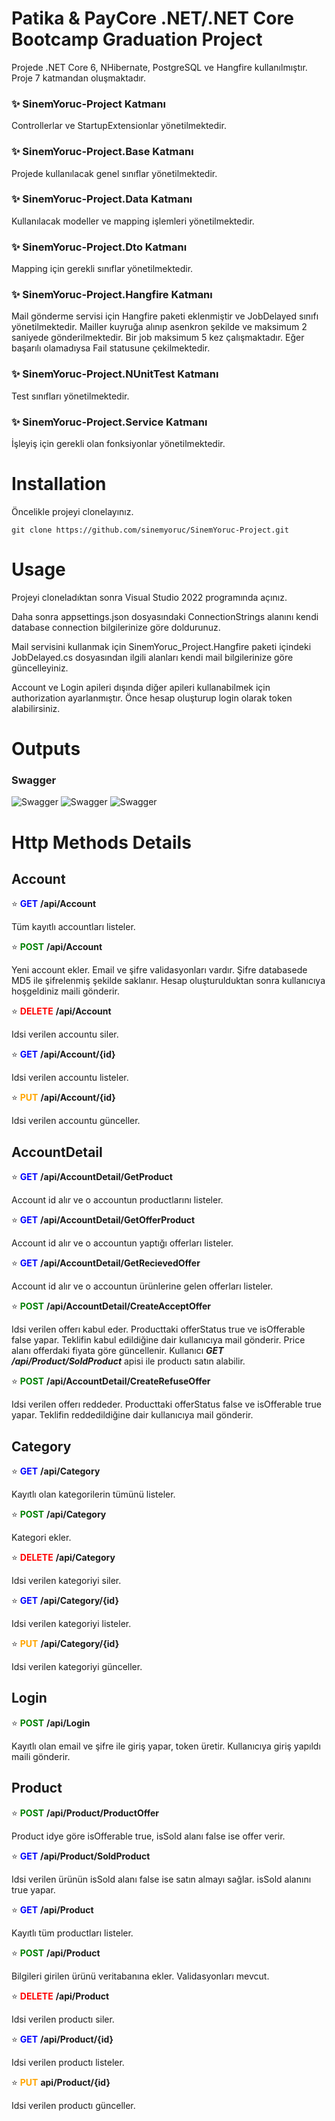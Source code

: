 # Patika & PayCore .NET/.NET Core Bootcamp Graduation Project
Projede .NET Core 6, NHibernate, PostgreSQL ve Hangfire kullanılmıştır. Proje 7 katmandan oluşmaktadır.

### ✨ SinemYoruc-Project Katmanı
Controllerlar ve StartupExtensionlar yönetilmektedir.

### ✨ SinemYoruc-Project.Base Katmanı
Projede kullanılacak genel sınıflar yönetilmektedir.

### ✨ SinemYoruc-Project.Data Katmanı
Kullanılacak modeller ve mapping işlemleri yönetilmektedir.

### ✨ SinemYoruc-Project.Dto Katmanı
Mapping için gerekli sınıflar yönetilmektedir.

### ✨ SinemYoruc-Project.Hangfire Katmanı
Mail gönderme servisi için Hangfire paketi eklenmiştir ve JobDelayed sınıfı yönetilmektedir. Mailler kuyruğa alınıp asenkron şekilde ve maksimum 2 saniyede gönderilmektedir. Bir job maksimum 5 kez çalışmaktadır. Eğer başarılı olamadıysa Fail statusune çekilmektedir.

### ✨ SinemYoruc-Project.NUnitTest Katmanı
Test sınıfları yönetilmektedir.

### ✨ SinemYoruc-Project.Service Katmanı
İşleyiş için gerekli olan fonksiyonlar yönetilmektedir.

# Installation
Öncelikle projeyi clonelayınız.

```
git clone https://github.com/sinemyoruc/SinemYoruc-Project.git
```

# Usage
Projeyi cloneladıktan sonra Visual Studio 2022 programında açınız.

Daha sonra appsettings.json dosyasındaki ConnectionStrings alanını kendi database connection bilgilerinize göre doldurunuz.


Mail servisini kullanmak için SinemYoruc_Project.Hangfire paketi içindeki JobDelayed.cs dosyasından ilgili alanları kendi mail bilgilerinize göre güncelleyiniz.

Account ve Login apileri dışında diğer apileri kullanabilmek için authorization ayarlanmıştır. Önce hesap oluşturup login olarak token alabilirsiniz.



# Outputs

### Swagger
![Swagger](Screenshots/account.png)
![Swagger](Screenshots/accountdetail-category.png)
![Swagger](Screenshots/login-product.png)
 

# Http Methods Details

## Account
⭐  <font color="blue"> **GET**</font> **/api/Account**

Tüm kayıtlı accountları listeler.

⭐  <font color="green"> **POST**</font> **/api/Account**

Yeni account ekler. Email ve şifre validasyonları vardır. Şifre databasede MD5 ile şifrelenmiş şekilde saklanır. Hesap oluşturulduktan sonra kullanıcıya hoşgeldiniz maili gönderir.

⭐ <font color="red"> **DELETE**</font> **/api/Account**

Idsi verilen accountu siler.

⭐  <font color="blue"> **GET**</font> **/api/Account/{id}**

Idsi verilen accountu listeler.

⭐ <font color="orange"> **PUT**</font> **/api/Account/{id}**

Idsi verilen accountu günceller.


## AccountDetail

⭐  <font color="blue"> **GET**</font> **/api/AccountDetail/GetProduct**

Account id alır ve o accountun productlarını listeler.

⭐  <font color="blue"> **GET**</font> **/api/AccountDetail/GetOfferProduct**

Account id alır ve o accountun yaptığı offerları listeler.

⭐  <font color="blue"> **GET**</font> **/api/AccountDetail/GetRecievedOffer**

Account id alır ve o accountun ürünlerine gelen offerları listeler.

⭐ <font color="green"> **POST**</font> **/api/AccountDetail/CreateAcceptOffer**

Idsi verilen offerı kabul eder. Producttaki offerStatus true ve isOfferable false yapar. Teklifin kabul edildiğine dair kullanıcıya mail gönderir. Price alanı offerdaki fiyata göre güncellenir. Kullanıcı ***GET /api/Product/SoldProduct*** apisi ile productı satın alabilir. 

⭐ <font color="green"> **POST**</font> **/api/AccountDetail/CreateRefuseOffer**

Idsi verilen offerı reddeder. Producttaki offerStatus false ve isOfferable true yapar. Teklifin reddedildiğine dair kullanıcıya mail gönderir.


## Category
⭐  <font color="blue"> **GET**</font> **/api/Category**

Kayıtlı olan kategorilerin tümünü listeler.

⭐ <font color="green"> **POST**</font> **/api/Category**

Kategori ekler.

⭐ <font color="red"> **DELETE**</font> **/api/Category**

Idsi verilen kategoriyi siler.

⭐  <font color="blue"> **GET**</font> **/api/Category/{id}**

Idsi verilen kategoriyi listeler.

⭐ <font color="orange"> **PUT**</font> **/api/Category/{id}**

Idsi verilen kategoriyi günceller.


## Login

⭐ <font color="green"> **POST**</font> **/api/Login**

Kayıtlı olan email ve şifre ile giriş yapar, token üretir. Kullanıcıya giriş yapıldı maili gönderir.


## Product

⭐ <font color="green"> **POST**</font> **/api/Product/ProductOffer**

Product idye göre isOfferable true, isSold alanı false ise offer verir.

⭐  <font color="blue"> **GET**</font> **/api/Product/SoldProduct**

Idsi verilen ürünün isSold alanı false ise satın almayı sağlar. isSold alanını true yapar.

⭐ <font color="blue"> **GET**</font> **/api/Product**

Kayıtlı tüm productları listeler.

⭐ <font color="green"> **POST**</font> **/api/Product**

Bilgileri girilen ürünü veritabanına ekler. Validasyonları mevcut.

⭐ <font color="red"> **DELETE**</font> **/api/Product**

Idsi verilen productı siler.

⭐ <font color="blue"> **GET**</font> **/api/Product/{id}**

Idsi verilen productı listeler.

⭐ <font color="orange"> **PUT**</font> **api/Product/{id}**

Idsi verilen productı günceller.


